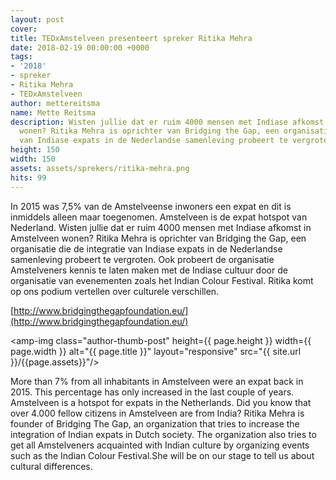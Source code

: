 ```yaml
---
layout: post
cover:
title: TEDxAmstelveen presenteert spreker Ritika Mehra
date: 2018-02-19 00:00:00 +0000
tags:
- '2018'
- spreker
- Ritika Mehra
- TEDxAmstelveen
author: mettereitsma
name: Mette Reitsma
description: Wisten jullie dat er ruim 4000 mensen met Indiase afkomst in Amstelveen
  wonen? Ritika Mehra is oprichter van Bridging the Gap, een organisatie die de integratie
  van Indiase expats in de Nederlandse samenleving probeert te vergroten.
height: 150
width: 150
assets: assets/sprekers/ritika-mehra.png
hits: 99
---
```


In 2015 was 7,5% van de Amstelveense inwoners een expat en dit is inmiddels alleen maar toegenomen. Amstelveen is de expat hotspot van Nederland. Wisten jullie dat er ruim 4000 mensen met Indiase afkomst in Amstelveen wonen? Ritika Mehra is oprichter van Bridging the Gap, een organisatie die de integratie van Indiase expats in de Nederlandse samenleving probeert te vergroten. Ook probeert de organisatie Amstelveners kennis te laten maken met de Indiase cultuur door de organisatie van evenementen zoals het Indian Colour Festival. Ritika komt op ons podium vertellen over culturele verschillen.

[http://www.bridgingthegapfoundation.eu/](http://www.bridgingthegapfoundation.eu/)

<amp-img class="author-thumb-post" height={{ page.height }} width={{ page.width }} alt="{{ page.title }}" layout="responsive" src="{{ site.url }}/{{page.assets}}"/></amp-img>

More than 7% from all inhabitants in Amstelveen were an expat back in 2015. This percentage has only increased in the last couple of years. Amstelveen is a hotspot for expats in the Netherlands.
Did you know that over 4.000 fellow citizens in Amstelveen are from India? Ritika Mehra is founder of Bridging The Gap, an organization that tries to increase the integration of Indian expats in Dutch society.
The organization also tries to get all Amstelveners acquainted with Indian culture by organizing events such as the Indian Colour Festival.She will be on our stage to tell us about cultural differences.

